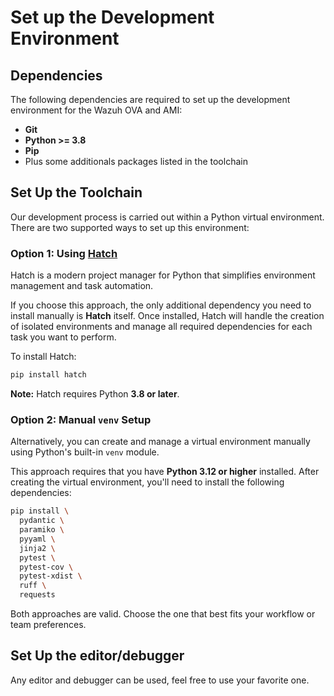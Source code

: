 # Set up the Development Environment

## Dependencies

The following dependencies are required to set up the development environment for the Wazuh OVA and AMI:

- **Git**
- **Python >= 3.8**
- **Pip**
- Plus some additionals packages listed in the toolchain

## Set Up the Toolchain

Our development process is carried out within a Python virtual environment. There are two supported ways to set up this environment:

### Option 1: Using [Hatch](https://hatch.pypa.io)

Hatch is a modern project manager for Python that simplifies environment management and task automation.

If you choose this approach, the only additional dependency you need to install manually is **Hatch** itself. Once installed, Hatch will handle the creation of isolated environments and manage all required dependencies for each task you want to perform.

To install Hatch:

```bash
pip install hatch
```

**Note:** Hatch requires Python **3.8 or later**.

### Option 2: Manual `venv` Setup

Alternatively, you can create and manage a virtual environment manually using Python's built-in `venv` module.

This approach requires that you have **Python 3.12 or higher** installed. After creating the virtual environment, you'll need to install the following dependencies:

```bash
pip install \
  pydantic \
  paramiko \
  pyyaml \
  jinja2 \
  pytest \
  pytest-cov \
  pytest-xdist \
  ruff \
  requests
```

Both approaches are valid. Choose the one that best fits your workflow or team preferences.

## Set Up the editor/debugger

Any editor and debugger can be used, feel free to use your favorite one.
